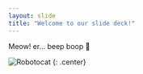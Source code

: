 ```yaml
---
layout: slide
title: "Welcome to our slide deck!"
---
```


Meow! er... beep boop 🤖

![Robotocat](https://octodex.github.com/images/Robotocat.png)
{: .center}
